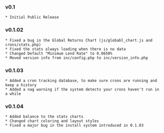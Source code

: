 ### v0.1
    * Initial Public Release

### v0.1.02
    * Fixed a bug in the Global Returns Chart (js/globabl_chart.js and crons/stats.php)
    * Fixed the stats always loading when there is no data
	* Changed Default "Minimum Lend Rate" to 0.0650%
	* Moved version info from inc/config.php to inc/version_info.php
	
### v0.1.03
	* Added a cron tracking database, to make sure crons are running and keep a history
	* Added a nag warning if the system detects your crons haven't run in a while
	
### v0.1.04
	* Added balance to the stats charts
	* Changed chart coloring and layout styles
	* Fixed a major bug in the install system introduced in 0.1.03